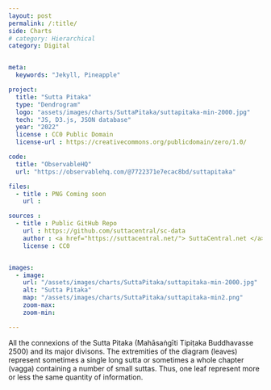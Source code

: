 ```yaml
---
layout: post
permalink: /:title/
side: Charts
# category: Hierarchical
category: Digital


meta:
  keywords: "Jekyll, Pineapple"

project:
  title: "Sutta Pitaka"
  type: "Dendrogram"
  logo: "assets/images/charts/SuttaPitaka/suttapitaka-min-2000.jpg"
  tech: "JS, D3.js, JSON database"
  year: "2022"
  license : CC0 Public Domain
  license-url : https://creativecommons.org/publicdomain/zero/1.0/

code:
  title: "ObservableHQ"
  url: "https://observablehq.com/@7722371e7ecac8bd/suttapitaka"

files:
  - title : PNG Coming soon
    url :

sources :
  - title : Public GitHub Repo
    url : https://github.com/suttacentral/sc-data
    author : <a href="https://suttacentral.net/"> SuttaCentral.net </a>
    license : CC0


images:
  - image:
    url: "/assets/images/charts/SuttaPitaka/suttapitaka-min-2000.jpg"
    alt: "Sutta Pitaka"
    map: "/assets/images/charts/SuttaPitaka/suttapitaka-min2.png"
    zoom-max:
    zoom-min:

---
```

All the connexions of the Sutta Pitaka (Mahāsaṅgīti Tipiṭaka Buddhavasse 2500) and its major divisons. The extremities of the diagram (leaves) represent sometimes a single long sutta or sometimes a whole chapter (vagga) containing a number of small suttas. Thus, one leaf represent more or less the same quantity of information.
